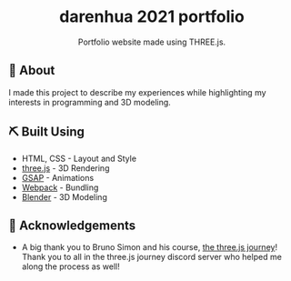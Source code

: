 <h1 align="center">darenhua 2021 portfolio</h1>

<p align="center"> Portfolio website made using THREE.js.
    <br> 
</p>

## 🧐 About <a name = "about"></a>

I made this project to describe my experiences while highlighting my interests in programming and 3D modeling.

## ⛏️ Built Using <a name = "built_using"></a>

- HTML, CSS - Layout and Style
- [three.js](https://threejs.org/) - 3D Rendering
- [GSAP](https://greensock.com/gsap/) - Animations
- [Webpack](https://webpack.js.org/) - Bundling
- [Blender](https://www.blender.org/) - 3D Modeling

## 🎉 Acknowledgements <a name = "acknowledgement"></a>

- A big thank you to Bruno Simon and his course, [the three.js journey](https://threejs-journey.com/)! Thank you to all in the three.js journey discord server who helped me along the process as well!
